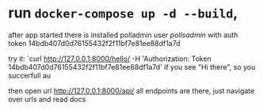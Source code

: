 

# run `docker-compose up -d --build`,

after app started there is installed polladmin user *pollsadmin* with auth token 14bdb407d0d76155432f2f11bf7e81ee88df1a7d

try it:
`curl http://127.0.0.1:8000/hello/ -H 'Authorization: Token 14bdb407d0d76155432f2f11bf7e81ee88df1a7d'
if you see "Hi there", so you succerfull au


then open url http://127.0.0.1:8000/api/ 
all endpoints are there, just navigate over urls and read docs